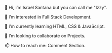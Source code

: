 <p>👋 Hi, I’m Israel Santana but you can call me "Izzy".</p>
<p>👀 I’m interested in Full Stack Development.</p>
<p>🌱 I’m currently learning HTML, CSS & JavaScript. </p>    
<p> 💞️ I’m looking to collaborate on Projects. </p> 
<p> 📫 How to reach me: Comment Section. </p> 
